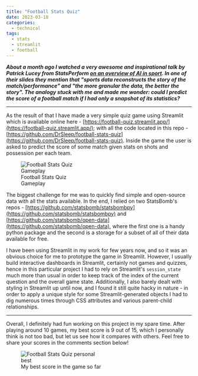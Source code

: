 ```yaml
---
title: "Football Stats Quiz"
date: 2023-03-18
categories:
  - technical
tags:
  - stats
  - streamlit
  - football
---
```


***About a month ago I watched a very awesome and inspirational talk by Patrick Lucey from StatsPerform [on an overview of AI in sport](https://www.youtube.com/watch?v=5itT4XmdRjU). In one of their slides they mention that "sports data reconstructs the story of the match/performance" and "the more granular the data, the better the story". The analogy stuck with me and made me wonder: could I predict the score of a football match if I had only a snapshot of its statistics?***

---

As the result of that I have made a very simple quiz game using Streamlit which is available online here - [https://football-quiz.streamlit.app/](https://football-quiz.streamlit.app/); with all the code located in this repo - [https://github.com/DrSleep/football-stats-quiz](https://github.com/DrSleep/football-stats-quiz).
Inside the game the user is asked to predict the score of some match given stats on shots and possession per each team.


<figure class="align-center" style="width: 35%">
  <img src="{{ site.url }}{{ site.baseurl }}/images/stats_quiz_game.gif" alt="Football Stats Quiz Gameplay">
  <figcaption>Football Stats Quiz Gameplay</figcaption>
</figure>


The biggest challenge for me was to quickly find simple and open-source data with all the stats available. In the end, I relied on two StatsBomb's repos - [https://github.com/statsbomb/statsbombpy](https://github.com/statsbomb/statsbombpy) and [https://github.com/statsbomb/open-data](https://github.com/statsbomb/open-data), where the first one is a handy python package and the second is a storage for a subset of all of their data available for free.

I have been using Streamlit in my work for few years now, and so it was an obvious choice for me to prototype the game in Streamlit. However, I usually build interactive dashboards in Streamlit, certainly not games and quizzes, hence in this particular project I had to rely on Streamlit's `session_state` much more than usual in order to keep track of the index of the current question and the overall game state. Additionally, I also barely dealt with styling in Streamlit up until now, and I found it still quite hacky in nature - in order to apply a unique style for some Streamlit-generated objects I had to dig numerous times through CSS attributes and various parent-child relationships.

---

Overall, I definitely had fun working on this project in my spare time. After playing around 10 games, my best score is 9 out of 15, which I personally think is not too bad, but let us see how it compares with others. Feel free to share your scores in the comments section below!

<figure class="align-center" style="width: 45%">
  <img src="{{ site.url }}{{ site.baseurl }}/images/stats_quiz_game_best_score.png" alt="Football Stats Quiz personal best">
  <figcaption>My best score in the game so far</figcaption>
</figure>
